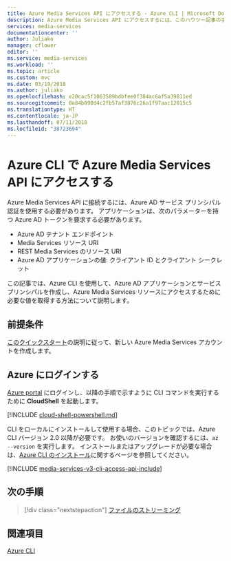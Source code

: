 ```yaml
---
title: Azure Media Services API にアクセスする - Azure CLI | Microsoft Docs
description: Azure Media Services API にアクセスするには、このハウツー記事の手順に従います。
services: media-services
documentationcenter: ''
author: Juliako
manager: cflower
editor: ''
ms.service: media-services
ms.workload: ''
ms.topic: article
ms.custom: mvc
ms.date: 03/19/2018
ms.author: juliako
ms.openlocfilehash: e20cac5f1063589bdbfee0f384ac6af5a39811ed
ms.sourcegitcommit: 0a84b090d4c2fb57af3876c26a1f97aac12015c5
ms.translationtype: HT
ms.contentlocale: ja-JP
ms.lasthandoff: 07/11/2018
ms.locfileid: "38723694"
---
```

# <a name="access-azure-media-services-api-with-the-azure-cli"></a>Azure CLI で Azure Media Services API にアクセスする
 
Azure Media Services API に接続するには、Azure AD サービス プリンシパル認証を使用する必要があります。 アプリケーションは、次のパラメーターを持つ Azure AD トークンを要求する必要があります。

* Azure AD テナント エンドポイント
* Media Services リソース URI
* REST Media Services のリソース URI
* Azure AD アプリケーションの値: クライアント ID とクライアント シークレット

この記事では、Azure CLI を使用して、Azure AD アプリケーションとサービス プリンシパルを作成し、Azure Media Services リソースにアクセスするために必要な値を取得する方法について説明します。

## <a name="prerequisites"></a>前提条件 

[このクイックスタート](create-account-cli-quickstart.md)の説明に従って、新しい Azure Media Services アカウントを作成します。

## <a name="log-in-to-azure"></a>Azure にログインする

[Azure portal](http://portal.azure.com) にログインし、以降の手順で示すように CLI コマンドを実行するために **CloudShell** を起動します。

[!INCLUDE [cloud-shell-powershell.md](../../../includes/cloud-shell-powershell.md)]

CLI をローカルにインストールして使用する場合、このトピックでは、Azure CLI バージョン 2.0 以降が必要です。 お使いのバージョンを確認するには、`az --version` を実行します。 インストールまたはアップグレードが必要な場合は、[Azure CLI のインストール](/cli/azure/install-azure-cli)に関するページを参照してください。 

[!INCLUDE [media-services-v3-cli-access-api-include](../../../includes/media-services-v3-cli-access-api-include.md)]

## <a name="next-steps"></a>次の手順

> [!div class="nextstepaction"]
> [ファイルのストリーミング](stream-files-dotnet-quickstart.md)

## <a name="see-also"></a>関連項目

[Azure CLI](https://docs.microsoft.com/en-us/cli/azure/ams?view=azure-cli-latest)

